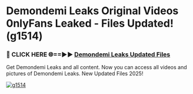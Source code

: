 # Demondemi Leaks Original Videos 0nlyFans Leaked - Files Updated! (g1514)

<h3>🔴 CLICK HERE 🌐==►► <a href="https://tinyurl.com/2jnfzry5" rel="nofollow">Demondemi Leaks Updated Files</a></h3>

Get Demondemi Leaks and all content. Now you can access all videos and pictures of Demondemi Leaks. New Updated Files 2025!

[![g1514](https://i.imgur.com/GyGTBgg.gif)](https://tinyurl.com/2jnfzry5)
